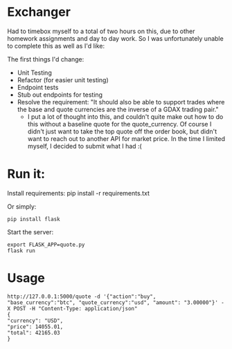 # Exchanger

Had to timebox myself to a total of two hours on this, due to other homework assignments
and day to day work. So I was unfortunately unable to complete this as well as I'd like:

The first things I'd change:

* Unit Testing
* Refactor (for easier unit testing)
* Endpoint tests
* Stub out endpoints for testing
* Resolve the requirement: "It should also be able to support trades where the base and quote currencies are the inverse of a GDAX trading pair."
  * I put a lot of thought into this, and couldn't quite make out how to do this without a baseline quote for the quote_currency.
    Of course I didn't just want to take the top quote off the order book, but didn't want to reach out to another API for market price.
    In the time I limited myself, I decided to submit what I had :(


# Run it:

Install requirements:
    pip install -r requirements.txt

Or simply:

    pip install flask

Start the server:

    export FLASK_APP=quote.py
    flask run

# Usage

    http://127.0.0.1:5000/quote -d '{"action":"buy", "base_currency":"btc", "quote_currency":"usd", "amount": "3.00000"}' -X POST -H "Content-Type: application/json"                                                                                                          
    {
    "currency": "USD",
    "price": 14055.01,
    "total": 42165.03
    }
